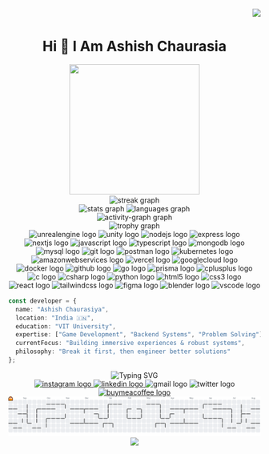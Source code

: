 <br clear="both">

<div align="right">
  <img src="https://visitor-badge.laobi.icu/badge?page_id=drdead0.drdead0&"  />
</div>

<h1 align="center">Hi 👋 I Am Ashish Chaurasia</h1>

<div align="center">
  <img src="img/animatedImage1.gif" style="width: 260px; height: 260px;" />
</div>

<div align="center">
  <img src="https://streak-stats.demolab.com?user=drdead0&locale=en&mode=daily&theme=dracula&hide_border=false&border_radius=5&order=3" height="150" alt="streak graph"  />
</div>

<div align="center">
  <img src="https://github-readme-stats.vercel.app/api?username=drdead0&hide_title=false&hide_rank=false&show_icons=true&include_all_commits=false&count_private=false&disable_animations=false&theme=dracula&locale=en&hide_border=false&cache_seconds=86400" style="height: 195px; vertical-align: top;" alt="stats graph"  />
  <img src="https://github-readme-stats.vercel.app/api/top-langs?username=drdead0&locale=en&hide_title=false&layout=compact&card_width=320&langs_count=8&theme=dracula&hide_border=false&cache_seconds=86400" style="height: 195px; vertical-align: top;" alt="languages graph"  />
</div>

<div align="center">
  <img src="https://github-readme-activity-graph.vercel.app/graph?username=drdead0&radius=16&theme=react&area=true&order=5" height="300" alt="activity-graph graph"  />
</div>

<div align="center">
  <img src="https://github-profile-trophy.vercel.app?username=drdead0&theme=dracula&column=-1&row=1&margin-w=8&margin-h=8&no-bg=false&no-frame=false&order=4" height="150" alt="trophy graph"  />
</div>

<div align="center">
  <img src="https://skillicons.dev/icons?i=unreal" height="60" alt="unrealengine logo"  />
  <img src="https://skillicons.dev/icons?i=unity" height="60" alt="unity logo"  />
  <img src="https://skillicons.dev/icons?i=nodejs" height="60" alt="nodejs logo"  />
  <img src="https://skillicons.dev/icons?i=express" height="60" alt="express logo"  />
  <img src="https://skillicons.dev/icons?i=nextjs" height="60" alt="nextjs logo"  />
  <img src="https://skillicons.dev/icons?i=js" height="60" alt="javascript logo"  />
  <img src="https://skillicons.dev/icons?i=ts" height="60" alt="typescript logo"  />
  <img src="https://skillicons.dev/icons?i=mongodb" height="60" alt="mongodb logo"  />
  <img src="https://skillicons.dev/icons?i=mysql" height="60" alt="mysql logo"  />
  <img src="https://skillicons.dev/icons?i=git" height="60" alt="git logo"  />
  <img src="https://skillicons.dev/icons?i=postman" height="60" alt="postman logo"  />
  <img src="https://skillicons.dev/icons?i=kubernetes" height="60" alt="kubernetes logo"  />
  <img src="https://skillicons.dev/icons?i=aws" height="60" alt="amazonwebservices logo"  />
  <img src="https://skillicons.dev/icons?i=vercel" height="60" alt="vercel logo"  />
  <img src="https://skillicons.dev/icons?i=gcp" height="60" alt="googlecloud logo"  />
  <img src="https://skillicons.dev/icons?i=docker" height="60" alt="docker logo"  />
  <img src="https://skillicons.dev/icons?i=github" height="60" alt="github logo"  />
  <img src="https://skillicons.dev/icons?i=go" height="60" alt="go logo"  />
  <img src="https://skillicons.dev/icons?i=prisma" height="60" alt="prisma logo"  />
  <img src="https://skillicons.dev/icons?i=cpp" height="60" alt="cplusplus logo"  />
  <img src="https://skillicons.dev/icons?i=c" height="60" alt="c logo"  />
  <img src="https://skillicons.dev/icons?i=cs" height="60" alt="csharp logo"  />
  <img src="https://skillicons.dev/icons?i=py" height="60" alt="python logo"  />
  <img src="https://skillicons.dev/icons?i=html" height="60" alt="html5 logo"  />
  <img src="https://skillicons.dev/icons?i=css" height="60" alt="css3 logo"  />
  <img src="https://skillicons.dev/icons?i=react" height="60" alt="react logo"  />
  <img src="https://skillicons.dev/icons?i=tailwind" height="60" alt="tailwindcss logo"  />
  <img src="https://skillicons.dev/icons?i=figma" height="60" alt="figma logo"  />
  <img src="https://skillicons.dev/icons?i=blender" height="60" alt="blender logo"  />
  <img src="https://skillicons.dev/icons?i=vscode" height="60" alt="vscode logo"  />
</div>


```typescript
const developer = {
  name: "Ashish Chaurasiya",
  location: "India 🇮🇳",
  education: "VIT University",
  expertise: ["Game Development", "Backend Systems", "Problem Solving"],
  currentFocus: "Building immersive experiences & robust systems",
  philosophy: "Break it first, then engineer better solutions"
};
```

<div align="center">
<img src="https://readme-typing-svg.herokuapp.com/?font=Fira+Code&size=22&duration=3000&pause=1000&color=BD93F9&center=true&vCenter=true&width=600&lines=☕+Turning+caffeine+into+code...;💻+Building+robust+systems;🐛+Breaking+things+first;🔧+Engineering+better+solutions;✨+Debugging+with+extra+drama!" alt="Typing SVG" />
</div>


<div align="center">
  <a href="https://www.instagram.com/a.shiss.h/" target="_blank">
    <img src="https://img.shields.io/static/v1?message=Instagram&logo=instagram&label=&color=E4405F&logoColor=white&labelColor=&style=for-the-badge" style="height: 40px; width: auto;" alt="instagram logo"  />
  </a>
  <a href="https://www.linkedin.com/in/ashish-gamedev/" target="_blank">
    <img src="https://img.shields.io/static/v1?message=LinkedIn&logo=linkedin&label=&color=0077B5&logoColor=white&labelColor=&style=for-the-badge" style="height: 40px; width: auto;" alt="linkedin logo"  />
  </a>
  
  <img src="https://img.shields.io/static/v1?message=Gmail&logo=gmail&label=&color=D14836&logoColor=white&labelColor=&style=for-the-badge" style="height: 40px; width: auto;" alt="gmail logo"  />
  <img src="https://img.shields.io/static/v1?message=Twitter&logo=twitter&label=&color=1DA1F2&logoColor=white&labelColor=&style=for-the-badge" style="height: 40px; width: auto;" alt="twitter logo"  />
  <a href="https://coff.ee/dr.dead" target="_blank">
    <img src="https://img.shields.io/static/v1?message=Buy%20Me%20a%20Coffee&logo=buymeacoffee&label=&color=FFDD00&logoColor=black&labelColor=&style=for-the-badge" style="height: 40px; width: auto;" alt="buymeacoffee logo"  />
  </a>
</div>


<picture>
  <source media="(prefers-color-scheme: dark)" srcset="https://raw.githubusercontent.com/drdead0/drdead0/output/pacman-contribution-graph-dark.svg">
  <source media="(prefers-color-scheme: light)" srcset="https://raw.githubusercontent.com/drdead0/drdead0/output/pacman-contribution-graph.svg">
  <img alt="pacman contribution graph" src="https://raw.githubusercontent.com/drdead0/drdead0/output/pacman-contribution-graph.svg">
</picture>

<div align="center">
  <img height="200" src="https://github.com/DrDead0/DrDead0/blob/main/img/banner4.gif"  />
</div>
